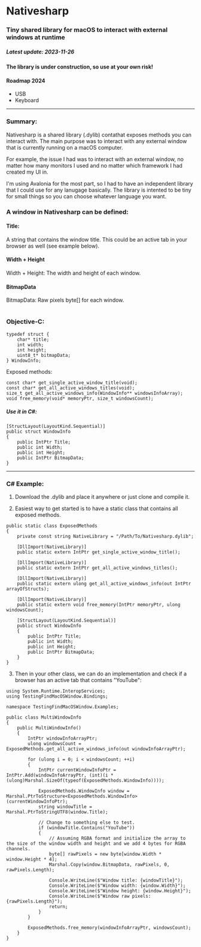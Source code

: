 # Nativesharp

### Tiny shared library for macOS to interact with external windows at runtime
##### Latest update: 2023-11-26

#### The library is under construction, so use at your own risk!

#### Roadmap 2024
- USB
- Keyboard

-------------
### Summary:
Nativesharp is a shared library (.dylib) contathat exposes methods you can interact with. 
The main purpose was to interact with any external window that is currently running on a macOS computer.

For example, the issue I had was to interact with an external window, no matter how many monitors I used and no matter which framework I had created my UI in.

I'm using Avalonia for the most part, so I had to have an independent library that I could use for any lanugage basically.
The library is intented to be tiny for small things so you can choose whatever language you want.

### A window in Nativesharp can be defined:

#### Title: 
A string that contains the window title. This could be an active tab in your browser as well (see example below).
#### Width + Height
Width + Height: The width and height of each window.
#### BitmapData
BitmapData: Raw pixels byte[] for each window.
#
### Objective-C:
```
typedef struct {
    char* title;
    int width;
    int height;
    uint8_t* bitmapData;
} WindowInfo;
```
Exposed methods:
```
const char* get_single_active_window_title(void);
const char* get_all_active_windows_titles(void);
size_t get_all_active_windows_info(WindowInfo** windowsInfoArray);
void free_memory(void* memoryPtr, size_t windowsCount);
```

##### Use it in C#:
```
[StructLayout(LayoutKind.Sequential)]
public struct WindowInfo
{
    public IntPtr Title;
    public int Width;
    public int Height;
    public IntPtr BitmapData;
}
```
-------------
### C# Example:
1. Download the .dylib and place it anywhere or just clone and compile it.

2. Easiest way to get started is to have a static class that contains all exposed methods.
```
public static class ExposedMethods
{
    private const string NativeLibrary = "/Path/To/Nativesharp.dylib";
    
    [DllImport(NativeLibrary)]
    public static extern IntPtr get_single_active_window_title();
    
    [DllImport(NativeLibrary)]
    public static extern IntPtr get_all_active_windows_titles();
    
    [DllImport(NativeLibrary)]
    public static extern ulong get_all_active_windows_info(out IntPtr arrayOfStructs);
    
    [DllImport(NativeLibrary)]
    public static extern void free_memory(IntPtr memoryPtr, ulong windowsCount);

    [StructLayout(LayoutKind.Sequential)]
    public struct WindowInfo
    {
        public IntPtr Title;
        public int Width;
        public int Height;
        public IntPtr BitmapData;
    }
}
```

3. Then in your other class, we can do an implementation and check if a browser has an active tab that contains "YouTube":
```
using System.Runtime.InteropServices;
using TestingFindMacOSWindow.Bindings;

namespace TestingFindMacOSWindow.Examples;

public class MultiWindowInfo
{
    public MultiWindowInfo()
    {
        IntPtr windowInfoArrayPtr;
        ulong windowsCount = ExposedMethods.get_all_active_windows_info(out windowInfoArrayPtr);

        for (ulong i = 0; i < windowsCount; ++i)
        {
            IntPtr currentWindowInfoPtr = IntPtr.Add(windowInfoArrayPtr, (int)(i * (ulong)Marshal.SizeOf(typeof(ExposedMethods.WindowInfo))));
            
            ExposedMethods.WindowInfo window = Marshal.PtrToStructure<ExposedMethods.WindowInfo>(currentWindowInfoPtr);
            string windowTitle = Marshal.PtrToStringUTF8(window.Title);
            
            // Change to something else to test.
            if (windowTitle.Contains("YouTube"))
            {
                // Assuming RGBA format and initialize the array to the size of the window width and height and we add 4 bytes for RGBA channels.
                byte[] rawPixels = new byte[window.Width * window.Height * 4];
                Marshal.Copy(window.BitmapData, rawPixels, 0, rawPixels.Length);

                Console.WriteLine($"Window title: {windowTitle}");
                Console.WriteLine($"Window width: {window.Width}");
                Console.WriteLine($"Window height: {window.Height}");
                Console.WriteLine($"Window raw pixels: {rawPixels.Length}");
                return;
            }
        }
        
        ExposedMethods.free_memory(windowInfoArrayPtr, windowsCount);
    }
}
```
